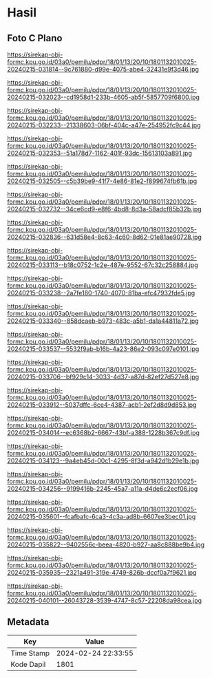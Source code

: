 # Hasil

## Foto C Plano

https://sirekap-obj-formc.kpu.go.id/03a0/pemilu/pdpr/18/01/13/20/10/1801132010025-20240215-031814--9c761880-d99e-4075-abe4-32431e9f3d46.jpg

https://sirekap-obj-formc.kpu.go.id/03a0/pemilu/pdpr/18/01/13/20/10/1801132010025-20240215-032023--cd1958d1-233b-4605-ab5f-5857709f6800.jpg

https://sirekap-obj-formc.kpu.go.id/03a0/pemilu/pdpr/18/01/13/20/10/1801132010025-20240215-032233--21338603-06bf-404c-a47e-254952fc9c44.jpg

https://sirekap-obj-formc.kpu.go.id/03a0/pemilu/pdpr/18/01/13/20/10/1801132010025-20240215-032353--51a178d7-1162-401f-93dc-15613103a891.jpg

https://sirekap-obj-formc.kpu.go.id/03a0/pemilu/pdpr/18/01/13/20/10/1801132010025-20240215-032505--c5b39be9-41f7-4e86-81e2-f899674fb61b.jpg

https://sirekap-obj-formc.kpu.go.id/03a0/pemilu/pdpr/18/01/13/20/10/1801132010025-20240215-032732--34ce6cd9-e8f6-4bd8-8d3a-58adcf85b32b.jpg

https://sirekap-obj-formc.kpu.go.id/03a0/pemilu/pdpr/18/01/13/20/10/1801132010025-20240215-032836--631d58e4-8c63-4c60-8d62-01e81ae90728.jpg

https://sirekap-obj-formc.kpu.go.id/03a0/pemilu/pdpr/18/01/13/20/10/1801132010025-20240215-033113--b18c0752-1c2e-487e-9552-67c32c258884.jpg

https://sirekap-obj-formc.kpu.go.id/03a0/pemilu/pdpr/18/01/13/20/10/1801132010025-20240215-033238--2a7fe180-1740-4070-81ba-efc47932fde5.jpg

https://sirekap-obj-formc.kpu.go.id/03a0/pemilu/pdpr/18/01/13/20/10/1801132010025-20240215-033340--858dcaeb-b973-483c-a5b1-da1a44811a72.jpg

https://sirekap-obj-formc.kpu.go.id/03a0/pemilu/pdpr/18/01/13/20/10/1801132010025-20240215-033537--5532f9ab-b16b-4a23-86e2-093c097e0101.jpg

https://sirekap-obj-formc.kpu.go.id/03a0/pemilu/pdpr/18/01/13/20/10/1801132010025-20240215-033706--bf929c14-3033-4d37-a87d-82ef27d527e8.jpg

https://sirekap-obj-formc.kpu.go.id/03a0/pemilu/pdpr/18/01/13/20/10/1801132010025-20240215-033912--5037dffc-6ce4-4387-acb1-2ef2d8d9d853.jpg

https://sirekap-obj-formc.kpu.go.id/03a0/pemilu/pdpr/18/01/13/20/10/1801132010025-20240215-034014--ec6368b2-6667-43bf-a388-1228b367c9df.jpg

https://sirekap-obj-formc.kpu.go.id/03a0/pemilu/pdpr/18/01/13/20/10/1801132010025-20240215-034123--9a4eb45d-00c1-4295-8f3d-a942d1b29e1b.jpg

https://sirekap-obj-formc.kpu.go.id/03a0/pemilu/pdpr/18/01/13/20/10/1801132010025-20240215-034256--9199416b-2245-45a7-a11a-d4de6c2ecf06.jpg

https://sirekap-obj-formc.kpu.go.id/03a0/pemilu/pdpr/18/01/13/20/10/1801132010025-20240215-035601--fcafbafc-6ca3-4c3a-ad8b-6607ee3bec01.jpg

https://sirekap-obj-formc.kpu.go.id/03a0/pemilu/pdpr/18/01/13/20/10/1801132010025-20240215-035822--9402556c-beea-4820-b927-aa8c888be9b4.jpg

https://sirekap-obj-formc.kpu.go.id/03a0/pemilu/pdpr/18/01/13/20/10/1801132010025-20240215-035935--2321a491-319e-4749-826b-dccf0a7f9621.jpg

https://sirekap-obj-formc.kpu.go.id/03a0/pemilu/pdpr/18/01/13/20/10/1801132010025-20240215-040101--26043728-3539-4747-8c57-22208da98cea.jpg


## Metadata

| Key        | Value               |
| ---------- | ------------------- |
| Time Stamp | 2024-02-24 22:33:55 |
| Kode Dapil | 1801                |



